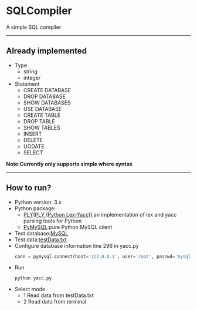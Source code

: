 # SQLCompiler
A simple SQL compiler

---

## Already implemented
- Type
  - string
  - integer
- Statement
  - CREATE DATABASE
  - DROP DATABASE
  - SHOW DATABASES
  - USE DATABASE
  - CREATE TABLE
  - DROP TABLE
  - SHOW TABLES
  - INSERT
  - DELETE
  - UODATE
  - SELECT

**Note:Currently only supports simple where syntax**

---

## How to run?
- Python version: 3.x
- Python package:
  - [PLY(PLY (Python Lex-Yacc))][1]:an implementation of lex and yacc parsing tools for Python
  - [PyMySQL][2]:pure Python MySQL client
- Test database:[MySQL][3]
- Test data:[testData.txt][4]
- Configure database information line 296 in yacc.py
  ``` python
  conn = pymysql.connect(host='127.0.0.1', user='root', passwd='mysql', db='mysql')
  ```
- Run
  ``` shell
  python yacc.py
  ```
- Select mode
  - 1 Read data from testData.txt
  - 2 Read data from terminal


[1]:https://www.dabeaz.com/ply/
[2]:https://github.com/PyMySQL/PyMySQL
[3]:https://www.mysql.com/
[4]:testData.txt